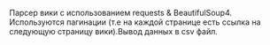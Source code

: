 Парсер вики с использованием requests & BeautifulSoup4. Используются пагинации (т.е на каждой странице есть ссылка на следующую страницу вики).Вывод данных в csv файл. 
